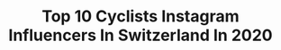 ---
title: Top 10 Cyclists Instagram Influencers In Switzerland In 2020
description: >-
  Find top cyclists Instagram influencers in Switzerland in 2020. Most popular hashtags: #cycling #cyclinglife #bici #roadbike.
platform: Instagram
profiles:
  - username: "silvandillier"
    fullname: >-
      Silvan Dillier
    location: "Switzerland"
    followers: 22083
    engagement: 441
    commentsToLikes: 0.012094
    avatar: "https://scontent-lhr8-1.cdninstagram.com/v/t51.2885-19/s320x320/82163022_2520353744753490_6650057787504066560_n.jpg?_nc_ht=scontent-lhr8-1.cdninstagram.com&_nc_ohc=88AhvcIdEswAX9pUqnt&oh=5c14414b33ef14b5eaf74ebad1bb179c&oe=5EBC3384"
    verified: false
    hashtags: "#burger, #cowboystyle, #horse, #swissblackangus"
  - username: "demivollering"
    fullname: >-
      🍀
    location: "Switzerland"
    followers: 3803
    engagement: 1049
    commentsToLikes: 0.018430
    avatar: "https://scontent-amt2-1.cdninstagram.com/vp/1b345987b8bdf0a45e90abe9518d9ed5/5E17E6D0/t51.2885-19/s320x320/66486164_2173571202766415_7368755731958333440_n.jpg?_nc_ht=scontent-amt2-1.cdninstagram.com"
    verified: false
    hashtags: "#snow, #winterwonderland, #allthewayup, #gentwevelgem"
  - username: "dariocataldo"
    fullname: >-
      Dario Cataldo
    location: "Switzerland"
    followers: 33566
    engagement: 439
    commentsToLikes: 0.017879
    avatar: "https://scontent-lhr8-1.cdninstagram.com/v/t51.2885-19/s320x320/81797701_639128570192789_676271849482485760_n.jpg?_nc_ht=scontent-lhr8-1.cdninstagram.com&_nc_ohc=0eJp_9_OUoAAX-qG48a&oh=c1954d3b2080f0029a77615df02f223b&oe=5EBC8A2F"
    verified: false
    hashtags: "#abus, #lifestyle, #bike, #fizik"
  - username: "pedaling.meli"
    fullname: >-
      Meli
    location: "Switzerland"
    followers: 6146
    engagement: 1579
    commentsToLikes: 0.064747
    avatar: "https://scontent-amt2-1.cdninstagram.com/v/t51.2885-19/s320x320/87780078_507078836906922_7893478139983036416_n.jpg?_nc_ht=scontent-amt2-1.cdninstagram.com&_nc_ohc=o_OU8AoQHWMAX9KY70G&oh=f3561c2e833bcd689e6621c94fe07c0a&oe=5EB93BCF"
    verified: false
    hashtags: "#fromwhereiride, #journey, #mtbgirl, #livelife"
  - username: "fastbikeparts"
    fullname: >-
      Fastbikeparts GmbH
    location: "Switzerland"
    followers: 9433
    engagement: 466
    commentsToLikes: 0.026068
    avatar: "https://scontent-cdt1-1.cdninstagram.com/v/t51.2885-19/s320x320/23823699_524241697928136_3263950144508264448_n.jpg?_nc_ht=scontent-cdt1-1.cdninstagram.com&_nc_ohc=mySDvacPECQAX-A0zV5&oh=635e5440b3e51b11d06a29ac4f36ddd0&oe=5EAFA47A"
    verified: false
    hashtags: "#orbeabikes, #roadcycling, #wilierbikes, #cyclingphotos"
  - username: "swiss_mountainrunner"
    fullname: >-
      🇨🇭 🇵 🇦 🇹 🇷 🇮 🇨 🇰    ||   2 6
    location: "Switzerland"
    followers: 6498
    engagement: 868
    commentsToLikes: 0.015305
    avatar: "https://scontent-ams4-1.cdninstagram.com/v/t51.2885-19/s320x320/73232051_2206011806171180_553205952526942208_n.jpg?_nc_ht=scontent-ams4-1.cdninstagram.com&_nc_ohc=9h7JxG0LqrkAX8esGMH&oh=313d58bf9c43a02ffe6318cc593f192e&oe=5EB052C1"
    verified: false
    hashtags: "#snow, #leki, #instagram, #mountainsports"
  - username: "proffix_swissbikecup"
    fullname: >-
      SwissBikeCup
    location: "Switzerland"
    followers: 6826
    engagement: 513
    commentsToLikes: 0.001332
    avatar: "https://scontent-ams4-1.cdninstagram.com/v/t51.2885-19/s320x320/17495314_364605560600978_4890302161826611200_n.jpg?_nc_ht=scontent-ams4-1.cdninstagram.com&_nc_ohc=n4YXhALJie8AX8tB22Z&oh=44868e8a1a5edd7ca8fc3bd06920bc24&oe=5EA78ED1"
    verified: false
    hashtags: "#pxsbc, #mountainbike, #bikedays, #solothurn"
  - username: "steve_morabito"
    fullname: >-
      Steve Morabito
    location: "Switzerland"
    followers: 6434
    engagement: 570
    commentsToLikes: 0.009992
    avatar: "https://scontent-lht6-1.cdninstagram.com/v/t51.2885-19/s320x320/67355354_728317677629000_8482506774048407552_n.jpg?_nc_ht=scontent-lht6-1.cdninstagram.com&_nc_ohc=MYLifvd4ZecAX9T08Td&oh=3d6765dd8e3815a60e91af2d5cde4a48&oe=5EB57D9F"
    verified: false
    hashtags: "#madeinitalie, #vielocale, #velosophe, #nouvellevie"
---